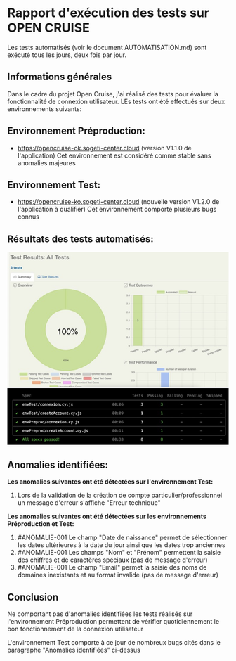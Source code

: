 # Rapport d'exécution des tests sur OPEN CRUISE

Les tests automatisés (voir le document AUTOMATISATION.md) sont exécuté tous les jours, deux fois par jour.



## Informations générales

Dans le cadre du projet Open Cruise, j'ai réalisé des tests pour évaluer la fonctionnalité de connexion utilisateur. LEs tests ont été effectués sur deux environnements suivants:

## Environnement Préproduction:
- https://opencruise-ok.sogeti-center.cloud (version V1.1.0 de l'application)
Cet environnement est considéré comme stable sans anomalies majeures

## Environnement Test:
- https://opencruise-ko.sogeti-center.cloud (nouvelle version V1.2.0 de l'application à qualifier)
Cet environnement comporte plusieurs bugs connus

## Résultats des tests automatisés:
![alt text](testResults.jpeg)
![alt text](status.jpeg)



## Anomalies identifiées:

**Les anomalies suivantes ont été détectées sur l'environnement Test:**
1. Lors de la validation de la création de compte particulier/professionnel un message d'erreur s'affiche "Erreur technique"
   
**Les anomalies suivantes ont été détectées sur les environnements Préproduction et Test:**
1. #ANOMALIE-001 Le champ "Date de naissance" permet de sélectionner les dates ultérieures à la date du jour ainsi que les dates trop anciennes
2. #ANOMALIE-001 Les champs "Nom" et "Prénom" permettent la saisie des chiffres et de caractères spéciaux (pas de message d'erreur)
3. #ANOMALIE-001 Le champ "Email" permet la saisie des noms de domaines inexistants et au format invalide (pas de message d'erreur)

## Conclusion

Ne comportant pas d'anomalies identifiées les tests réalisés sur l'environnement Préproduction permettent de vérifier quotidiennement le bon fonctionnement de la connexion utilisateur

L'environnement Test comporte à ce jour de nombreux bugs cités dans le paragraphe "Anomalies identifiées" ci-dessus


